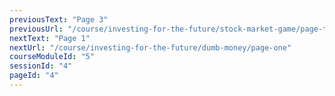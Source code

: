 ```yaml
---
previousText: "Page 3"
previousUrl: "/course/investing-for-the-future/stock-market-game/page-three"
nextText: "Page 1"
nextUrl: "/course/investing-for-the-future/dumb-money/page-one"
courseModuleId: "5"
sessionId: "4"
pageId: "4"
---
```



